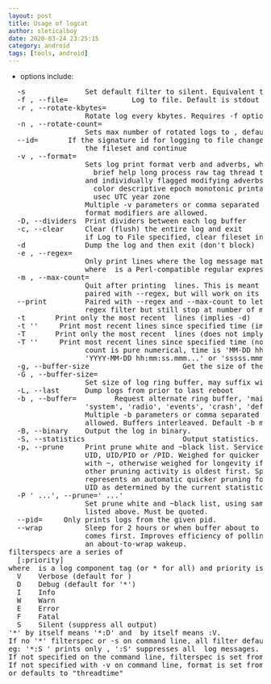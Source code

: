 ```yaml
---
layout: post
title: Usage of logcat
author: sleticalboy
date: 2020-03-24 23:25:15
category: android
tags: [tools, android]
---
```


- options include:
<pre>
  -s              Set default filter to silent. Equivalent to filterspec '*:S'
  -f <file>, --file=<file>               Log to file. Default is stdout
  -r <kbytes>, --rotate-kbytes=<kbytes>
                  Rotate log every kbytes. Requires -f option
  -n <count>, --rotate-count=<count>
                  Sets max number of rotated logs to <count>, default 4
  --id=<id>       If the signature id for logging to file changes, then clear
                  the fileset and continue
  -v <format>, --format=<format>
                  Sets log print format verb and adverbs, where <format> is:
                    brief help long process raw tag thread threadtime time
                  and individually flagged modifying adverbs can be added:
                    color descriptive epoch monotonic printable uid
                    usec UTC year zone
                  Multiple -v parameters or comma separated list of format and
                  format modifiers are allowed.
  -D, --dividers  Print dividers between each log buffer
  -c, --clear     Clear (flush) the entire log and exit
                  if Log to File specified, clear fileset instead
  -d              Dump the log and then exit (don't block)
  -e <expr>, --regex=<expr>
                  Only print lines where the log message matches <expr>
                  where <expr> is a Perl-compatible regular expression
  -m <count>, --max-count=<count>
                  Quit after printing <count> lines. This is meant to be
                  paired with --regex, but will work on its own.
  --print         Paired with --regex and --max-count to let content bypass
                  regex filter but still stop at number of matches.
  -t <count>      Print only the most recent <count> lines (implies -d)
  -t '<time>'     Print most recent lines since specified time (implies -d)
  -T <count>      Print only the most recent <count> lines (does not imply -d)
  -T '<time>'     Print most recent lines since specified time (not imply -d)
                  count is pure numerical, time is 'MM-DD hh:mm:ss.mmm...'
                  'YYYY-MM-DD hh:mm:ss.mmm...' or 'sssss.mmm...' format
  -g, --buffer-size                      Get the size of the ring buffer.
  -G <size>, --buffer-size=<size>
                  Set size of log ring buffer, may suffix with K or M.
  -L, --last      Dump logs from prior to last reboot
  -b <buffer>, --buffer=<buffer>         Request alternate ring buffer, 'main',
                  'system', 'radio', 'events', 'crash', 'default' or 'all'.
                  Multiple -b parameters or comma separated list of buffers are
                  allowed. Buffers interleaved. Default -b main,system,crash.
  -B, --binary    Output the log in binary.
  -S, --statistics                       Output statistics.
  -p, --prune     Print prune white and ~black list. Service is specified as
                  UID, UID/PID or /PID. Weighed for quicker pruning if prefix
                  with ~, otherwise weighed for longevity if unadorned. All
                  other pruning activity is oldest first. Special case ~!
                  represents an automatic quicker pruning for the noisiest
                  UID as determined by the current statistics.
  -P '<list> ...', --prune='<list> ...'
                  Set prune white and ~black list, using same format as
                  listed above. Must be quoted.
  --pid=<pid>     Only prints logs from the given pid.
  --wrap          Sleep for 2 hours or when buffer about to wrap whichever
                  comes first. Improves efficiency of polling by providing
                  an about-to-wrap wakeup.
filterspecs are a series of 
  <tag>[:priority]
where <tag> is a log component tag (or * for all) and priority is:
  V    Verbose (default for <tag>)
  D    Debug (default for '*')
  I    Info
  W    Warn
  E    Error
  F    Fatal
  S    Silent (suppress all output)
'*' by itself means '*:D' and <tag> by itself means <tag>:V.
If no '*' filterspec or -s on command line, all filter defaults to '*:V'.
eg: '*:S <tag>' prints only <tag>, '<tag>:S' suppresses all <tag> log messages.
If not specified on the command line, filterspec is set from ANDROID_LOG_TAGS.
If not specified with -v on command line, format is set from ANDROID_PRINTF_LOG
or defaults to "threadtime"
</pre>
